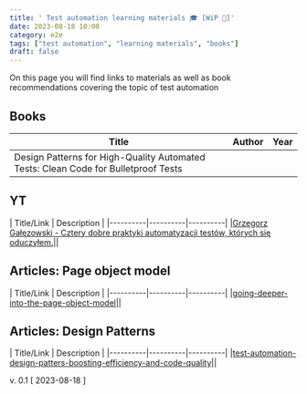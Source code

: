 ```yaml
---
title: ' Test automation learning materials 🎓 [WiP 🚧]'
date: 2023-08-18 10:00
category: e2e
tags: ["test automation", "learning materials", "books"]
draft: false
---
```


On this page you will find links to materials as well as book recommendations covering the topic of test automation 



## Books

| Title | Author | Year |
|----------|----------|----------|
|Design Patterns for High-Quality Automated Tests: Clean Code for Bulletproof Tests|||


## YT
| Title/Link | Description |
|----------|----------|----------|
|[Grzegorz Gałęzowski - Cztery dobre praktyki automatyzacji testów, których się oduczyłem.](https://www.youtube.com/watch?v=smJGYxKJGKs)||


## Articles: Page object model

| Title/Link | Description |
|----------|----------|----------|
|[going-deeper-into-the-page-object-model](https://medium.com/@blakenorrish/going-deeper-into-the-page-object-model-4aee634d9c98)||

## Articles: Design Patterns

| Title/Link | Description |
|----------|----------|----------|
|[test-automation-design-patters-boosting-efficiency-and-code-quality](https://medium.com/@dees3g/test-automation-design-patters-boosting-efficiency-and-code-quality-f2e036cd953e)||






v. 0.1 [ 2023-08-18 ]